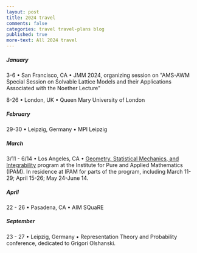 ```yaml
---
layout: post
title: 2024 travel
comments: false
categories: travel travel-plans blog
published: true
more-text: All 2024 travel
---
```


##### January

3-6 &bull; San Francisco, CA &bull; JMM 2024, organizing session on "AMS-AWM Special Session on Solvable Lattice Models and their Applications Associated with the Noether Lecture"

8-26 &bull; London, UK &bull;
Queen Mary University of London

<!--more-->

##### February

29-30 &bull;
Leipzig, Germany &bull; MPI Leipzig

##### March

3/11 - 6/14 &bull; 
Los Angeles, CA &bull;
[Geometry, Statistical Mechanics, and Integrability](http://www.ipam.ucla.edu/programs/long-programs/geometry-statistical-mechanics-and-integrability/)
program at the Institute for Pure and Applied Mathematics (IPAM). 
In residence at IPAM for parts of the program, including March 11-29; April 15-26; May 24-June 14.


##### April

22 - 26
&bull; 
Pasadena, CA 
&bull; 
AIM SQuaRE

<!-- ##### May -->

<!-- ##### June -->

<!-- ##### July -->

<!-- ##### August -->

##### September 

23 - 27 &bull; Leipzig, Germany &bull; 
Representation Theory and Probability conference, dedicated to Grigori Olshanski.

<!-- ##### October  -->

<!-- ##### November -->

<!-- ##### December -->
